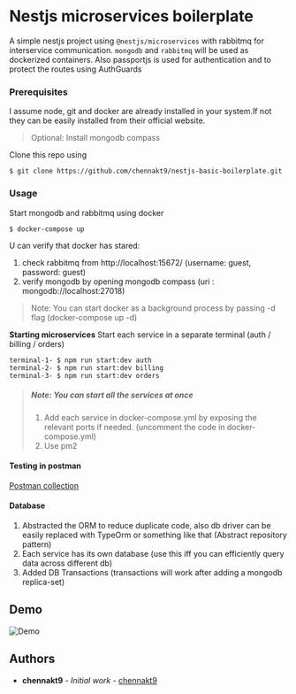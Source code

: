 # Nestjs microservices boilerplate

A simple nestjs project using `@nestjs/microservices` with rabbitmq for interservice communication. `mongodb` and `rabbitmq` will be used as dockerized containers. Also passportjs is used for authentication and to protect the routes using AuthGuards

### Prerequisites

I assume node, git and docker are already installed in your system.If not they can be easily installed from their official website.</br>

> Optional: Install mongodb compass

Clone this repo using

```
$ git clone https://github.com/chennakt9/nestjs-basic-boilerplate.git
```

### Usage

Start mongodb and rabbitmq using docker

```
$ docker-compose up
```

U can verify that docker has stared:

1. check rabbitmq from http://localhost:15672/ (username: guest, password: guest)
2. verify mongodb by opening mongodb compass (uri : mongodb://localhost:27018)

> Note: You can start docker as a background process by passing -d flag (docker-compose up -d)

**Starting microservices**
Start each service in a separate terminal (auth / billing / orders)

```
terminal-1- $ npm run start:dev auth
terminal-2- $ npm run start:dev billing
terminal-3- $ npm run start:dev orders
```

> ##### Note: You can start all the services at once
>
> 1. Add each service in docker-compose.yml by exposing the relevant ports if needed. (uncomment the code in docker-compose.yml)
> 2. Use pm2

#### Testing in postman

[Postman collection](https://github.com/chennakt9/nestjs-basic-boilerplate/tree/09f4906235a704a9322168bf5bb8d303f7d36829/demo)

#### Database

1. Abstracted the ORM to reduce duplicate code, also db driver can be easily replaced with TypeOrm or something like that (Abstract repository pattern)
2. Each service has its own database (use this iff you can efficiently query data across different db)
3. Added DB Transactions (transactions will work after adding a mongodb replica-set)

## Demo

![Demo](https://github.com/chennakt9/nestjs-basic-boilerplate/blob/master/demo/nestjs-microservices-demo.gif)

## Authors

- **chennakt9** - _Initial work_ - [chennakt9](https://github.com/chennakt9)
